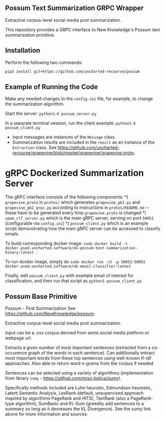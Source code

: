 ## Possum Text Summarization GRPC Wrapper
Extractive corpus-level social media post summarization.

This repository provides a GRPC interface to New Knowledge's Possum text summarization primitive.

## Installation

Perform the following two commands:

```bash
pip3 install git+https://github.com/uncharted-recourse/possum
```

## Example of Running the Code

Make any needed changes to the `config.ini` file, for example, to change the summarization algorithm.

Start the server:
```python3.6 possum_server.py```

In a separate terminal session, run the client example:
```python3.6 possum_client.py```

* Input messages are instances of the `Message` class.
* Summarization results are included in the `result` as an instance of the `Extraction` class. See https://github.com/uncharted-recourse/grapevine/blob/master/grapevine/grapevine.proto. 


# gRPC Dockerized Summarization Server

The gRPC interface consists of the following components:
*) `grapevine.proto` in `protos/` which generates `grapevine_pb2.py` and `grapevine_pb2_grpc.py` according to instructions in `protos/README.md` -- these have to be generated every time `grapevine.proto` is changed
*) `spam_clf_server.py` which is the main gRPC server, serving on port `50052` (configurable via `config.ini`)
*) `possum_client.py` which is an example script demonstrating how the main gRPC server can be accessed to classify emails 
 
To build corresponding docker image:
`sudo docker build -t docker.ased.uncharted.software/nk-possum-text-summarization-binary:latest .`

To run docker image, simply do
`sudo docker run -it -p 50052:50052 docker.ased.uncharted.software/nk-email-classifier:latest`

Finally, edit `possum_client.py` with example email of interest for classification, and then run that script as
`python3 possum_client.py`

## Possum Base Primitive
Possum - Post Summarization 
See https://github.com/NewKnowledge/possum.

Extractive corpus-level social media post summarization.

Input can be a .csv corpus derived from some social media platform or webpage url.

Extracts a given number of most important sentences (extracted from a co-occurence graph of the words in each sentence). Can additionally extract most important words from these top sentences using well-known tf-idf approaches. Also able to return word n-grams from the corpus if needed

Sentences can be selected using a variety of algorithms (implementation from library `sumy` - https://github.com/miso-belica/sumy).

Specifically methods included are Luhn heuristic, Edmundson heurestic, Latent Semantic Analysis,
LexRank (default, unsupervised approach inspired by algorithms PageRank and HITS), TextRank (also a PageRank-type algorithm), SumBasic and KL-Sum (greedily add sentences to a summary so long as it decreases the KL Divergence). See the sumy link above for more information and sources.




